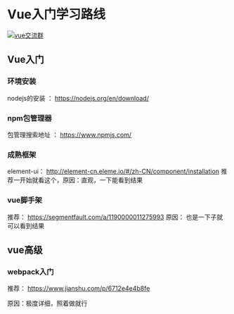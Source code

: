 # Vue入门学习路线

<a target="_blank" href="https://shang.qq.com/wpa/qunwpa?idkey=e2e26bca44bf0e16e015cc489cbb28439bb453d5447098c64d0a159ef8bdbcb1"><img border="0" src="https://pub.idqqimg.com/wpa/images/group.png" alt="vue交流群" title="vue交流群"></a>

## Vue入门

### 环境安装

nodejs的安装 ： https://nodejs.org/en/download/

### npm包管理器

 包管理搜索地址 ： https://www.npmjs.com/

### 成熟框架
  
element-ui： http://element-cn.eleme.io/#/zh-CN/component/installation
推荐一开始就看这个，原因：直观，一下能看到结果


### vue脚手架

推荐： https://segmentfault.com/a/1190000011275993 原因： 也是一下子就可以看到结果

## vue高级

### webpack入门
推荐： https://www.jianshu.com/p/6712e4e4b8fe  

原因：极度详细，照着做就行

